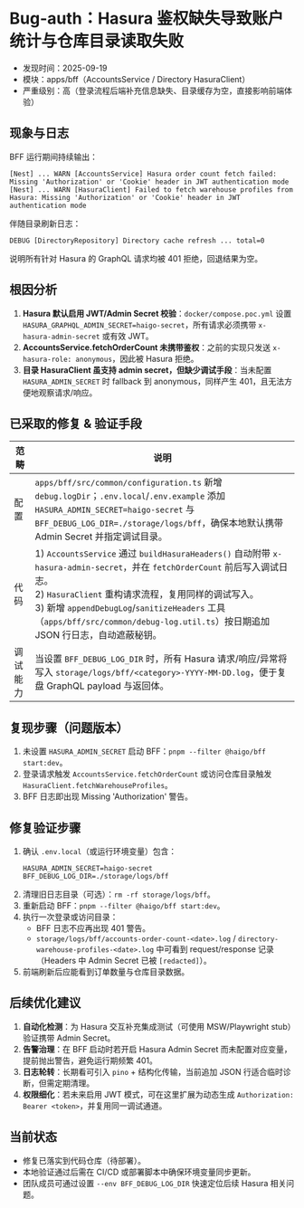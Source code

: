 # Bug-auth：Hasura 鉴权缺失导致账户统计与仓库目录读取失败

- 发现时间：2025-09-19
- 模块：apps/bff（AccountsService / Directory HasuraClient）
- 严重级别：高（登录流程后端补充信息缺失、目录缓存为空，直接影响前端体验）

## 现象与日志

BFF 运行期间持续输出：

```
[Nest] ... WARN [AccountsService] Hasura order count fetch failed: Missing 'Authorization' or 'Cookie' header in JWT authentication mode
[Nest] ... WARN [HasuraClient] Failed to fetch warehouse profiles from Hasura: Missing 'Authorization' or 'Cookie' header in JWT authentication mode
```

伴随目录刷新日志：

```
DEBUG [DirectoryRepository] Directory cache refresh ... total=0
```

说明所有针对 Hasura 的 GraphQL 请求均被 401 拒绝，回退结果为空。

## 根因分析

1. **Hasura 默认启用 JWT/Admin Secret 校验**：`docker/compose.poc.yml` 设置 `HASURA_GRAPHQL_ADMIN_SECRET=haigo-secret`，所有请求必须携带 `x-hasura-admin-secret` 或有效 JWT。
2. **AccountsService.fetchOrderCount 未携带鉴权**：之前的实现只发送 `x-hasura-role: anonymous`，因此被 Hasura 拒绝。
3. **目录 HasuraClient 虽支持 admin secret，但缺少调试手段**：当未配置 `HASURA_ADMIN_SECRET` 时 fallback 到 anonymous，同样产生 401，且无法方便地观察请求/响应。

## 已采取的修复 & 验证手段

| 范畴 | 说明 |
|------|------|
| 配置 | `apps/bff/src/common/configuration.ts` 新增 `debug.logDir`；`.env.local`/`.env.example` 添加 `HASURA_ADMIN_SECRET=haigo-secret` 与 `BFF_DEBUG_LOG_DIR=./storage/logs/bff`，确保本地默认携带 Admin Secret 并指定调试目录。 |
| 代码 | 1) `AccountsService` 通过 `buildHasuraHeaders()` 自动附带 `x-hasura-admin-secret`，并在 `fetchOrderCount` 前后写入调试日志。<br>2) `HasuraClient` 重构请求流程，复用同样的调试写入。<br>3) 新增 `appendDebugLog`/`sanitizeHeaders` 工具（`apps/bff/src/common/debug-log.util.ts`）按日期追加 JSON 行日志，自动遮蔽秘钥。 |
| 调试能力 | 当设置 `BFF_DEBUG_LOG_DIR` 时，所有 Hasura 请求/响应/异常将写入 `storage/logs/bff/<category>-YYYY-MM-DD.log`，便于复盘 GraphQL payload 与返回体。 |

## 复现步骤（问题版本）

1. 未设置 `HASURA_ADMIN_SECRET` 启动 BFF：`pnpm --filter @haigo/bff start:dev`。
2. 登录请求触发 `AccountsService.fetchOrderCount` 或访问仓库目录触发 `HasuraClient.fetchWarehouseProfiles`。
3. BFF 日志即出现 Missing 'Authorization' 警告。

## 修复验证步骤

1. 确认 `.env.local`（或运行环境变量）包含：
   ```
   HASURA_ADMIN_SECRET=haigo-secret
   BFF_DEBUG_LOG_DIR=./storage/logs/bff
   ```
2. 清理旧日志目录（可选）：`rm -rf storage/logs/bff`。
3. 重新启动 BFF：`pnpm --filter @haigo/bff start:dev`。
4. 执行一次登录或访问目录：
   - BFF 日志不应再出现 401 警告。
   - `storage/logs/bff/accounts-order-count-<date>.log` / `directory-warehouse-profiles-<date>.log` 中可看到 request/response 记录（Headers 中 Admin Secret 已被 `[redacted]`）。
5. 前端刷新后应能看到订单数量与仓库目录数据。

## 后续优化建议

1. **自动化检测**：为 Hasura 交互补充集成测试（可使用 MSW/Playwright stub）验证携带 Admin Secret。
2. **告警治理**：在 BFF 启动时若开启 Hasura Admin Secret 而未配置对应变量，提前抛出警告，避免运行期频繁 401。
3. **日志轮转**：长期看可引入 `pino` + 结构化传输，当前追加 JSON 行适合临时诊断，但需定期清理。
4. **权限细化**：若未来启用 JWT 模式，可在这里扩展为动态生成 `Authorization: Bearer <token>`，并复用同一调试通道。

## 当前状态

- 修复已落实到代码仓库（待部署）。
- 本地验证通过后需在 CI/CD 或部署脚本中确保环境变量同步更新。
- 团队成员可通过设置 `--env BFF_DEBUG_LOG_DIR` 快速定位后续 Hasura 相关问题。

